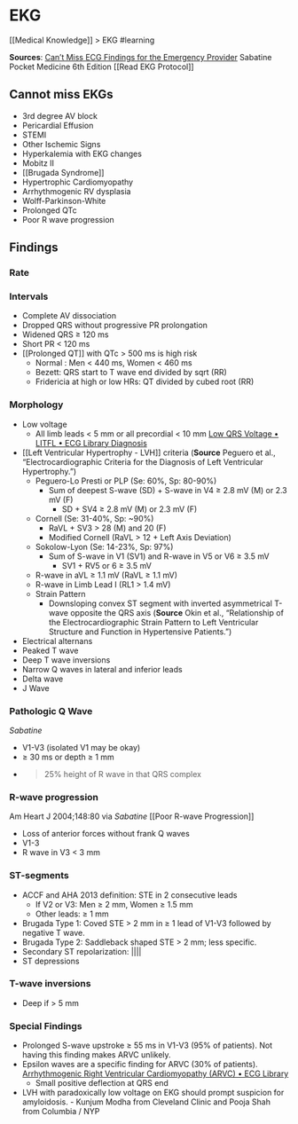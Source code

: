 # EKG
[[Medical Knowledge]] > EKG
#learning

**Sources**:
[Can’t Miss ECG Findings for the Emergency Provider](https://www.aliem.com/2018/07/cant-miss-ecg-findings/)
Sabatine Pocket Medicine 6th Edition
[[Read EKG Protocol]]

## Cannot miss EKGs
* 3rd degree AV block
* Pericardial Effusion
* STEMI
* Other Ischemic Signs
* Hyperkalemia with EKG changes
* Mobitz II
* [[Brugada Syndrome]]
* Hypertrophic Cardiomyopathy
* Arrhythmogenic RV dysplasia
* Wolff-Parkinson-White
* Prolonged QTc
* Poor R wave progression

## Findings
### Rate
### Intervals
* Complete AV dissociation
* Dropped QRS without progressive PR prolongation
* Widened QRS ≥ 120 ms
* Short PR < 120 ms
* [[Prolonged QT]] with QTc > 500 ms is high risk
	* Normal : Men < 440 ms, Women < 460 ms
	* Bezett: QRS start to T wave end divided by sqrt (RR)
	* Fridericia at high or low HRs: QT divided by cubed root (RR)
### Morphology
* Low voltage
	* 	All limb leads < 5 mm or all precordial < 10 mm [Low QRS Voltage • LITFL • ECG Library Diagnosis](https://litfl.com/low-qrs-voltage-ecg-library/)
* [[Left Ventricular Hypertrophy - LVH]] criteria (**Source** Peguero et al., “Electrocardiographic Criteria for the Diagnosis of Left Ventricular Hypertrophy.”)
	* Peguero-Lo Presti or PLP (Se: 60%, Sp: 80-90%)
		* Sum of deepest S-wave (SD) + S-wave in V4 ≥ 2.8 mV (M) or 2.3 mV (F)
			* SD + SV4 ≥ 2.8 mV (M) or 2.3 mV (F)
	* Cornell (Se: 31-40%, Sp: ~90%)
		* RaVL + SV3 > 28 (M) and 20 (F)
		* Modified Cornell (RaVL > 12 + Left Axis Deviation)
	* Sokolow-Lyon (Se: 14-23%, Sp: 97%)
		* Sum of S-wave in V1 (SV1) and R-wave in V5 or V6 ≥ 3.5 mV
			* SV1 + RV5 or 6 ≥ 3.5 mV
	* R-wave in aVL ≥ 1.1 mV (RaVL ≥ 1.1 mV)
	* R-wave in Limb Lead I (RL1 > 1.4 mV)
	* Strain Pattern
		* Downsloping convex ST segment with inverted asymmetrical T-wave opposite the QRS axis (**Source** Okin et al., “Relationship of the Electrocardiographic Strain Pattern to Left Ventricular Structure and Function in Hypertensive Patients.”)
* Electrical alternans
* Peaked T wave
* Deep T wave inversions
* Narrow Q waves in lateral and inferior leads
* Delta wave
* J Wave
### Pathologic Q Wave
_Sabatine_
* V1-V3 (isolated V1 may be okay)
* ≥ 30 ms or depth ≥ 1 mm
* > 25% height of R wave in that QRS complex
### R-wave progression
Am Heart J 2004;148:80 via _Sabatine_
[[Poor R-wave Progression]]
* Loss of anterior forces without frank Q waves
* V1-3
* R wave in V3 < 3 mm

### ST-segments
* ACCF and AHA 2013 definition: STE in 2 consecutive leads
	* If V2 or V3: Men ≥ 2 mm, Women ≥ 1.5 mm
	* Other leads: ≥ 1 mm
* Brugada Type 1: Coved STE > 2 mm in ≥ 1 lead of V1-V3 followed by negative T wave.
* Brugada Type 2: Saddleback shaped STE > 2 mm; less specific.
* Secondary ST repolarization: ||||
* ST depressions
### T-wave inversions
* Deep if > 5 mm
### Special Findings
* Prolonged S-wave upstroke ≥ 55 ms in V1-V3 (95% of patients). Not having this finding makes ARVC unlikely.
* Epsilon waves are a specific finding for ARVC (30% of patients). [Arrhythmogenic Right Ventricular Cardiomyopathy (ARVC) • ECG Library](https://litfl.com/arrhythmogenic-right-ventricular-cardiomyopathy-arvc/)
	* Small positive deflection at QRS end
* LVH with paradoxically low voltage on EKG should prompt suspicion for amyloidosis. - Kunjum Modha from Cleveland Clinic and Pooja Shah from Columbia / NYP
